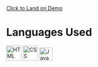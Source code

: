 
  <div class=demo>
  <a href="https://ragul-b.github.io/Professional-TODO/">Click to Land on Demo</a>
</div>
<h1>Languages Used</h1>
<p>
 <img src="https://cdn.jsdelivr.net/gh/devicons/devicon/icons/html5/html5-original.svg" alt="HTML" width="40" height="40" />
        <img src="https://cdn.jsdelivr.net/gh/devicons/devicon/icons/css3/css3-original.svg" alt="CSS" width="40" height="40" />
        <img src="https://cdn.jsdelivr.net/gh/devicons/devicon/icons/javascript/javascript-original.svg" alt="JavaScript" width="35" height="35" />
</p>
